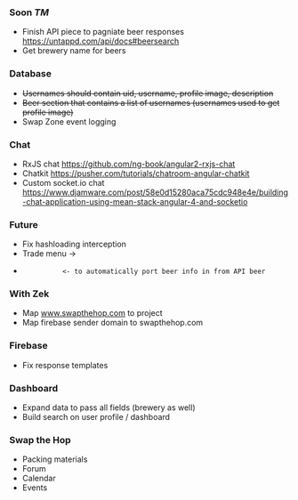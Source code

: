 ### Soon _TM_
- Finish API piece to pagniate beer responses https://untappd.com/api/docs#beersearch
- Get brewery name for beers


### Database
- ~~Usernames should contain uid, username, profile image, description~~
- ~~Beer section that contains a list of usernames (usernames used to get profile image)~~
- Swap Zone event logging


### Chat
- RxJS chat https://github.com/ng-book/angular2-rxjs-chat
- Chatkit https://pusher.com/tutorials/chatroom-angular-chatkit
- Custom socket.io chat https://www.djamware.com/post/58e0d15280aca75cdc948e4e/building-chat-application-using-mean-stack-angular-4-and-socketio



### Future
- Fix hashloading interception
- Trade menu -> 
-               <- to automatically port beer info in from API beer


### With Zek
- Map www.swapthehop.com to project
- Map firebase sender domain to swapthehop.com


### Firebase
- Fix response templates


### Dashboard
- Expand data to pass all fields (brewery as well)
- Build search on user profile / dashboard


### Swap the Hop
- Packing materials
- Forum
- Calendar
- Events